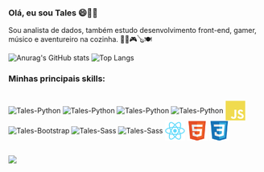 ### Olá, eu sou Tales 😄✌🏽

Sou analista de dados, também estudo desenvolvimento front-end, gamer, músico e aventureiro na cozinha. 👨‍💻🎮🪕🍽

![Anurag's GitHub stats](https://github-readme-stats.vercel.app/api?username=oliveiratales&show_icons=true&theme=dark)
![Top Langs](https://github-readme-stats.vercel.app/api/top-langs/?username=oliveiratales&theme=dark&layout=compact)


### Minhas principais skills:  
<div style="display: inline_block"><br>
  <img align="center" alt="Tales-Python" height="40" width="40" src="https://github.com/oliveiratales/oliveiratales/assets/118945743/8621d1d5-9295-4a14-b7fc-6c3084f9910f">
  <img align="center" alt="Tales-Python" height="40" width="40" src="https://github.com/oliveiratales/oliveiratales/assets/118945743/25e853e7-a83e-402d-9674-9c881148deb7">
  <img align="center" alt="Tales-Python" height="40" width="40" src="https://github.com/oliveiratales/oliveiratales/assets/118945743/43eda3f7-4e6e-4fa3-8072-965de0cc14d1">
  <img align="center" alt="Tales-Python" height="40" width="40" src="https://github.com/oliveiratales/oliveiratales/assets/118945743/3ca4788a-8876-48d7-9747-10216551a3e7">
  <img align="center" alt="Tales-Js" height="40" width="40" src="https://raw.githubusercontent.com/devicons/devicon/master/icons/javascript/javascript-plain.svg">
  <img align="center" alt="Tales-Bootstrap" height="30" width="40" src="https://cdn.jsdelivr.net/gh/devicons/devicon/icons/bootstrap/bootstrap-original.svg"> 
  <img align="center" alt="Tales-Sass" height="40" width="40" src="https://cdn.jsdelivr.net/gh/devicons/devicon/icons/sass/sass-original.svg" />
  <img align="center" alt="Tales-Sass" height="40" width="40" src="https://cdn.jsdelivr.net/gh/devicons/devicon/icons/wordpress/wordpress-original.svg" />
  <img align="center" alt="Tales-React" height="40" width="40" src="https://raw.githubusercontent.com/devicons/devicon/master/icons/react/react-original.svg">
  <img align="center" alt="Tales-HTML" height="40" width="40" src="https://raw.githubusercontent.com/devicons/devicon/master/icons/html5/html5-original.svg">
  <img align="center" alt="Tales-CSS" height="40" width="40" src="https://raw.githubusercontent.com/devicons/devicon/master/icons/css3/css3-original.svg">
</div>

##
 
<div style="display: block">
  <a href="https://www.linkedin.com/in/talesroliveira/" target="_blank"><img src="https://img.shields.io/badge/-LinkedIn-%230077B5?style=for-the-badge&logo=linkedin&logoColor=white" target="_blank"></a> 
</div>
